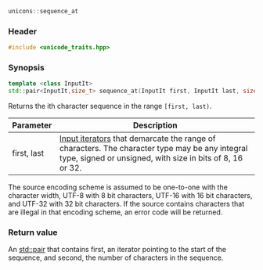 ```c++
unicons::sequence_at
```

### Header

```c++
#include <unicode_traits.hpp>
```

### Synopsis
```c++
template <class InputIt>
std::pair<InputIt,size_t> sequence_at(InputIt first, InputIt last, size_t i) 
```

Returns the ith character sequence in the range `[first, last)`.

Parameter   |Description
------------|------------------------------
first, last | [Input iterators](http://en.cppreference.com/w/cpp/concept/InputIterator) that demarcate the range of characters. The character type may be any integral type, signed or unsigned, with size in bits of 8, 16 or 32. 

The source encoding scheme is assumed to be one-to-one with the character width, UTF-8 with 8 bit characters, UTF-16 with 16 bit characters, and UTF-32 with 32 bit characters. If the source contains characters that are illegal in that encoding scheme, an error code will be returned.

### Return value

An [std::pair](http://en.cppreference.com/w/cpp/utility/pair) that contains first, an iterator pointing to the start of the sequence, and second, the number of characters in the sequence.

